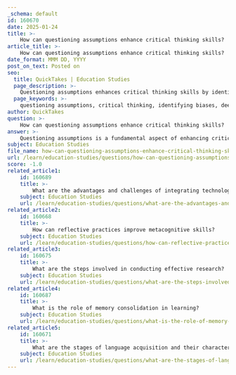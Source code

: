 ```yaml
---
_schema: default
id: 160670
date: 2025-01-24
title: >-
    How can questioning assumptions enhance critical thinking skills?
article_title: >-
    How can questioning assumptions enhance critical thinking skills?
date_format: MMM DD, YYYY
post_on_text: Posted on
seo:
  title: QuickTakes | Education Studies
  page_description: >-
    Questioning assumptions enhances critical thinking skills by identifying biases, encouraging deeper analysis, fostering open-mindedness, enhancing problem-solving skills, promoting clarity and precision, and encouraging reflective practice.
  page_keywords: >-
    questioning assumptions, critical thinking, identifying biases, deeper analysis, open-mindedness, problem-solving skills, clarity and precision, reflective practice, metacognition, academic writing
author: QuickTakes
question: >-
    How can questioning assumptions enhance critical thinking skills?
answer: >-
    Questioning assumptions is a fundamental aspect of enhancing critical thinking skills. Here’s how it contributes to the development of these skills:\n\n1. **Identifying Biases**: By questioning assumptions, individuals can uncover their own biases and those present in the arguments of others. This self-awareness is crucial for critical thinking, as it allows for a more objective evaluation of information and arguments.\n\n2. **Encouraging Deeper Analysis**: When assumptions are questioned, it prompts a deeper analysis of the underlying logic and evidence supporting a claim. This analytical approach helps in breaking down complex ideas into more manageable parts, facilitating a better understanding of the subject matter.\n\n3. **Fostering Open-Mindedness**: Questioning assumptions encourages open-mindedness and the willingness to consider alternative perspectives. This is essential for critical thinking, as it allows individuals to evaluate multiple viewpoints and synthesize information from various sources.\n\n4. **Enhancing Problem-Solving Skills**: By challenging existing assumptions, individuals can identify new solutions to problems. This creative aspect of critical thinking is vital in academic writing and research, where innovative ideas often stem from re-evaluating established beliefs.\n\n5. **Promoting Clarity and Precision**: Critical thinking involves clear and precise communication. By questioning assumptions, writers can clarify their arguments and ensure that their reasoning is sound, which is particularly important in academic writing where complex ideas must be conveyed effectively.\n\n6. **Encouraging Reflective Practice**: Questioning assumptions leads to reflective practice, where individuals assess their thought processes and the validity of their conclusions. This reflection is a key component of metacognition, which enhances self-regulated learning and critical thinking.\n\nIn summary, questioning assumptions is a powerful tool for enhancing critical thinking skills. It promotes deeper analysis, fosters open-mindedness, enhances problem-solving abilities, and encourages clarity in communication. These skills are not only essential for academic writing but also for overall academic success and personal development.
subject: Education Studies
file_name: how-can-questioning-assumptions-enhance-critical-thinking-skills.md
url: /learn/education-studies/questions/how-can-questioning-assumptions-enhance-critical-thinking-skills
score: -1.0
related_article1:
    id: 160689
    title: >-
        What are the advantages and challenges of integrating technology in education?
    subject: Education Studies
    url: /learn/education-studies/questions/what-are-the-advantages-and-challenges-of-integrating-technology-in-education
related_article2:
    id: 160668
    title: >-
        How can reflective practices improve metacognitive skills?
    subject: Education Studies
    url: /learn/education-studies/questions/how-can-reflective-practices-improve-metacognitive-skills
related_article3:
    id: 160675
    title: >-
        What are the steps involved in conducting effective research?
    subject: Education Studies
    url: /learn/education-studies/questions/what-are-the-steps-involved-in-conducting-effective-research
related_article4:
    id: 160687
    title: >-
        What is the role of memory consolidation in learning?
    subject: Education Studies
    url: /learn/education-studies/questions/what-is-the-role-of-memory-consolidation-in-learning
related_article5:
    id: 160671
    title: >-
        What are the stages of language acquisition and their characteristics?
    subject: Education Studies
    url: /learn/education-studies/questions/what-are-the-stages-of-language-acquisition-and-their-characteristics
---
```


&nbsp;